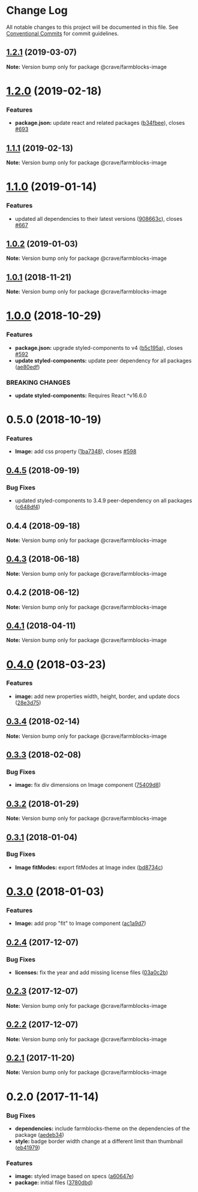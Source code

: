 # Change Log

All notable changes to this project will be documented in this file.
See [Conventional Commits](https://conventionalcommits.org) for commit guidelines.

## [1.2.1](https://github.com/CraveFood/farmblocks/compare/@crave/farmblocks-image@1.2.0...@crave/farmblocks-image@1.2.1) (2019-03-07)

**Note:** Version bump only for package @crave/farmblocks-image





# [1.2.0](https://github.com/CraveFood/farmblocks/compare/@crave/farmblocks-image@1.1.1...@crave/farmblocks-image@1.2.0) (2019-02-18)


### Features

* **package.json:** update react and related packages ([b34fbee](https://github.com/CraveFood/farmblocks/commit/b34fbee)), closes [#693](https://github.com/CraveFood/farmblocks/issues/693)





## [1.1.1](https://github.com/CraveFood/farmblocks/compare/@crave/farmblocks-image@1.1.0...@crave/farmblocks-image@1.1.1) (2019-02-13)

**Note:** Version bump only for package @crave/farmblocks-image





# [1.1.0](https://github.com/CraveFood/farmblocks/compare/@crave/farmblocks-image@1.0.2...@crave/farmblocks-image@1.1.0) (2019-01-14)


### Features

* updated all dependencies to their latest versions ([908663c](https://github.com/CraveFood/farmblocks/commit/908663c)), closes [#667](https://github.com/CraveFood/farmblocks/issues/667)





<a name="1.0.2"></a>
## [1.0.2](https://github.com/CraveFood/farmblocks/compare/@crave/farmblocks-image@1.0.1...@crave/farmblocks-image@1.0.2) (2019-01-03)




**Note:** Version bump only for package @crave/farmblocks-image

<a name="1.0.1"></a>
## [1.0.1](https://github.com/CraveFood/farmblocks/compare/@crave/farmblocks-image@1.0.0...@crave/farmblocks-image@1.0.1) (2018-11-21)




**Note:** Version bump only for package @crave/farmblocks-image

<a name="1.0.0"></a>
# [1.0.0](https://github.com/CraveFood/farmblocks/compare/@crave/farmblocks-image@0.5.0...@crave/farmblocks-image@1.0.0) (2018-10-29)


### Features

* **package.json:** upgrade styled-components to v4 ([b5c195a](https://github.com/CraveFood/farmblocks/commit/b5c195a)), closes [#592](https://github.com/CraveFood/farmblocks/issues/592)
* **update styled-components:** update peer dependency for all packages ([ae80edf](https://github.com/CraveFood/farmblocks/commit/ae80edf))


### BREAKING CHANGES

* **update styled-components:** Requires React ^v16.6.0




<a name="0.5.0"></a>
# 0.5.0 (2018-10-19)


### Features

* **Image:** add css property ([1ba7348](https://github.com/CraveFood/farmblocks/commit/1ba7348)), closes [#598](https://github.com/CraveFood/farmblocks/issues/598)




<a name="0.4.5"></a>
## [0.4.5](https://github.com/CraveFood/farmblocks/compare/@crave/farmblocks-image@0.4.4...@crave/farmblocks-image@0.4.5) (2018-09-19)


### Bug Fixes

* updated styled-components to 3.4.9 peer-dependency on all packages ([c648df4](https://github.com/CraveFood/farmblocks/commit/c648df4))




<a name="0.4.4"></a>
## 0.4.4 (2018-09-18)




**Note:** Version bump only for package @crave/farmblocks-image

<a name="0.4.3"></a>
## [0.4.3](https://github.com/CraveFood/farmblocks/compare/@crave/farmblocks-image@0.4.2...@crave/farmblocks-image@0.4.3) (2018-06-18)




**Note:** Version bump only for package @crave/farmblocks-image

<a name="0.4.2"></a>
## 0.4.2 (2018-06-12)




**Note:** Version bump only for package @crave/farmblocks-image

<a name="0.4.1"></a>
## [0.4.1](https://github.com/CraveFood/farmblocks/compare/@crave/farmblocks-image@0.4.0...@crave/farmblocks-image@0.4.1) (2018-04-11)




**Note:** Version bump only for package @crave/farmblocks-image

<a name="0.4.0"></a>
# [0.4.0](https://github.com/CraveFood/farmblocks/compare/@crave/farmblocks-image@0.3.4...@crave/farmblocks-image@0.4.0) (2018-03-23)


### Features

* **image:** add new properties width, height, border, and update docs ([28e3d75](https://github.com/CraveFood/farmblocks/commit/28e3d75))




<a name="0.3.4"></a>
## [0.3.4](https://github.com/CraveFood/farmblocks/compare/@crave/farmblocks-image@0.3.3...@crave/farmblocks-image@0.3.4) (2018-02-14)




**Note:** Version bump only for package @crave/farmblocks-image

<a name="0.3.3"></a>
## [0.3.3](https://github.com/CraveFood/farmblocks/compare/@crave/farmblocks-image@0.3.2...@crave/farmblocks-image@0.3.3) (2018-02-08)


### Bug Fixes

* **image:** fix div dimensions on Image component ([75409d8](https://github.com/CraveFood/farmblocks/commit/75409d8))




<a name="0.3.2"></a>
## [0.3.2](https://github.com/CraveFood/farmblocks/compare/@crave/farmblocks-image@0.3.1...@crave/farmblocks-image@0.3.2) (2018-01-29)




**Note:** Version bump only for package @crave/farmblocks-image

<a name="0.3.1"></a>
## [0.3.1](https://github.com/CraveFood/farmblocks/compare/@crave/farmblocks-image@0.3.0...@crave/farmblocks-image@0.3.1) (2018-01-04)


### Bug Fixes

* **Image fitModes:** export fitModes at Image index ([bd8734c](https://github.com/CraveFood/farmblocks/commit/bd8734c))




<a name="0.3.0"></a>
# [0.3.0](https://github.com/CraveFood/farmblocks/compare/@crave/farmblocks-image@0.2.4...@crave/farmblocks-image@0.3.0) (2018-01-03)


### Features

* **Image:** add prop "fit" to Image component ([ac1a9d7](https://github.com/CraveFood/farmblocks/commit/ac1a9d7))




<a name="0.2.4"></a>
## [0.2.4](https://github.com/CraveFood/farmblocks/compare/@crave/farmblocks-image@0.2.3...@crave/farmblocks-image@0.2.4) (2017-12-07)


### Bug Fixes

* **licenses:** fix the year and add missing license files ([03a0c2b](https://github.com/CraveFood/farmblocks/commit/03a0c2b))




<a name="0.2.3"></a>
## [0.2.3](https://github.com/CraveFood/farmblocks/compare/@crave/farmblocks-image@0.2.2...@crave/farmblocks-image@0.2.3) (2017-12-07)




**Note:** Version bump only for package @crave/farmblocks-image

<a name="0.2.2"></a>
## [0.2.2](https://github.com/CraveFood/farmblocks/compare/@crave/farmblocks-image@0.2.1...@crave/farmblocks-image@0.2.2) (2017-12-07)




**Note:** Version bump only for package @crave/farmblocks-image

<a name="0.2.1"></a>
## [0.2.1](https://github.com/CraveFood/farmblocks/compare/@crave/farmblocks-image@0.2.0...@crave/farmblocks-image@0.2.1) (2017-11-20)




**Note:** Version bump only for package @crave/farmblocks-image

<a name="0.2.0"></a>
# 0.2.0 (2017-11-14)


### Bug Fixes

* **dependencies:** include farmblocks-theme on the dependencies of the package ([aedeb34](https://github.com/CraveFood/farmblocks/commit/aedeb34))
* **style:** badge border width change at a different limit than thumbnail ([eb41979](https://github.com/CraveFood/farmblocks/commit/eb41979))


### Features

* **image:** styled image based on specs ([a60647e](https://github.com/CraveFood/farmblocks/commit/a60647e))
* **package:** initial files ([3780dbd](https://github.com/CraveFood/farmblocks/commit/3780dbd))
